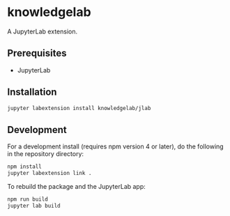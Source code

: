 # knowledgelab

A JupyterLab extension.


## Prerequisites

* JupyterLab

## Installation

```bash
jupyter labextension install knowledgelab/jlab
```

## Development

For a development install (requires npm version 4 or later), do the following in the repository directory:

```bash
npm install
jupyter labextension link .
```

To rebuild the package and the JupyterLab app:

```bash
npm run build
jupyter lab build
```


